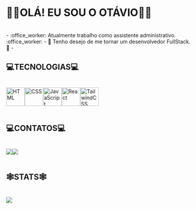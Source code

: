 <h1>🙋‍♂️OLÁ! EU SOU O OTÁVIO🙋‍♂️</h1>
<br />
- :office_worker: Atualmente trabalho como assistente administrativo. :office_worker:
- 🌱 Tenho desejo de me tornar um desenvolvedor FullStack. 🌱
- <br />
<h2>💻TECNOLOGIAS💻</h2>
<br />
<div style="display:flex">
          <img src="https://cdn.jsdelivr.net/gh/devicons/devicon/icons/html5/html5-plain.svg" width="50px" title="HTML"/>
          <img src="https://cdn.jsdelivr.net/gh/devicons/devicon/icons/css3/css3-plain.svg" width="50px" title="CSS"/>
          <img src="https://cdn.jsdelivr.net/gh/devicons/devicon/icons/javascript/javascript-plain.svg" width="50px" title="JavaScript"/>
          <img src="https://cdn.jsdelivr.net/gh/devicons/devicon/icons/react/react-original.svg" width="50px" title="React"/>
          <img src="https://cdn.jsdelivr.net/gh/devicons/devicon/icons/tailwindcss/tailwindcss-plain.svg" width="50px" title="TailwindCSS"/>
</div>
<br />
<h2>💻CONTATOS💻</h2>
 <br />         
<div style="display:flex">
          <a href = "mailto:contato.otaviosimoncini@gmail.com"><img src="https://img.shields.io/badge/Gmail-D14836?style=for-the-badge&logo=gmail&logoColor=white" target="_blank"></a>
          <a href="https://www.linkedin.com/in/ot%C3%A1vio-aparecido-simoncini-b7124b229/" target="_blank"><img src="https://img.shields.io/badge/-LinkedIn-%230077B5?style=for-the-badge&logo=linkedin&logoColor=white" target="_blank"></a>   
</div>
<br />
<h2>🕸️STATS🕸️</h2>
<br />
<img src="https://github-readme-stats.vercel.app/api?username=otaviosmc&show_icons=true&theme=tokyonight" />
